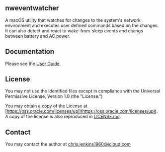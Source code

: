 ## nweventwatcher

A macOS utility that watches for changes to the system's network environment and executes user defined commands based on the changes. It can also detect and react to wake-from-sleep events and changs between battery and AC power.

## Documentation
Please see the [User Guide](./UserGuide.md).

## License

You may not use the identified files except in compliance with the Universal Permissive License, Version 1.0 (the "License.")

You may obtain a copy of the License at [https://oss.oracle.com/licenses/upl](https://oss.oracle.com/licenses/upl).  A copy of the license is also reproduced in [LICENSE.md](./LICENSE.md).

## Contact

You may contact the author at chris.jenkins1960@icloud.com 